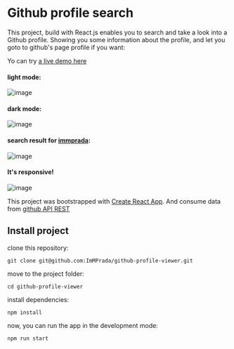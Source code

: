 # Github profile search

This project, build with React.js enables you to search and take a look into a Github profile. Showing you some information about the profile, and let you goto to github's page profile if you want:

Yo can try [a live demo here](https://github-profile-viewer-two.vercel.app/)

#### light mode:
![image](https://user-images.githubusercontent.com/26731448/176810497-04af4aa7-20f3-4875-a0aa-84f25eaf252c.png)

#### dark mode:
![image](https://user-images.githubusercontent.com/26731448/176810578-a4532382-dc41-4424-ab83-daae16095d07.png)

#### search result for [immprada](https://github.com/ImMPrada):
![image](https://user-images.githubusercontent.com/26731448/176810691-ef0fb895-97e0-4e1b-8b50-7e04b14f4e40.png)

#### It's responsive!
![image](https://user-images.githubusercontent.com/26731448/176810753-163c381a-aa5a-41ea-b57d-cc40bad8503a.png)


This project was bootstrapped with [Create React App](https://github.com/facebook/create-react-app).
And consume data from [github API REST](https://docs.github.com/es/rest)

## Install project

clone this repository:

`git clone git@github.com:ImMPrada/github-profile-viewer.git`

move to the project folder:

`cd github-profile-viewer`

install dependencies:

`npm install`

now, you can run the app in the development mode:

`npm run start`



